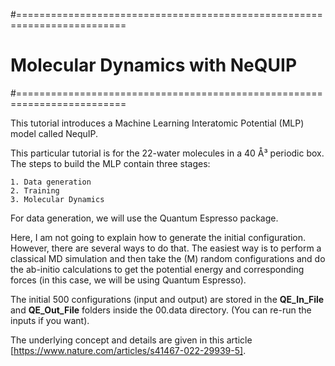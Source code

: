 #=========================================================================
# Molecular Dynamics with NeQUIP 
#=========================================================================

This tutorial introduces a Machine Learning Interatomic Potential (MLP) model called NequIP.

This particular tutorial is for the 22-water molecules in a 40 Å³ periodic box. The steps to build the MLP contain three stages:

    1. Data generation
    2. Training
    3. Molecular Dynamics

For data generation, we will use the Quantum Espresso package.

Here, I am not going to explain how to generate the initial configuration. However, there are several ways to do that. The easiest way is to perform a classical MD simulation and then take the (M) random configurations and do the ab-initio calculations to get the potential energy and corresponding forces (in this case, we will be using Quantum Espresso).

The initial 500 configurations (input and output) are stored in the **QE_In_File** and **QE_Out_File** folders inside the 00.data directory. (You can re-run the inputs if you want).

The underlying concept and details are given in this article [https://www.nature.com/articles/s41467-022-29939-5].
